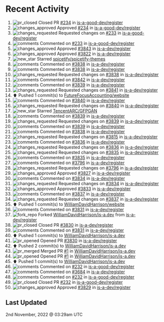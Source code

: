 # Recent Activity

<!--RECENT_ACTIVITY:start-->
1. ![pr_closed](https://cdn.jsdelivr.net/gh/Readme-Workflows/Readme-Icons@main/icons/octicons/PullRequestClosed.svg) Closed PR [#234](https://github.com/is-a-good-dev/register/pull/234) in [is-a-good-dev/register](https://github.com/is-a-good-dev/register)
2. ![changes_approved](https://cdn.jsdelivr.net/gh/Readme-Workflows/Readme-Icons@main/icons/octicons/ApprovedChanges.svg) Approved [#234](https://github.com/is-a-good-dev/register/pull/234#pullrequestreview-1164240590) in [is-a-good-dev/register](https://github.com/is-a-good-dev/register)
3. ![changes_requested](https://cdn.jsdelivr.net/gh/Readme-Workflows/Readme-Icons@main/icons/octicons/RequestedChanges.svg) Requested changes on [#233](https://github.com/is-a-good-dev/register/pull/233#pullrequestreview-1164235900) in [is-a-good-dev/register](https://github.com/is-a-good-dev/register)
4. ![comments](https://cdn.jsdelivr.net/gh/Readme-Workflows/Readme-Icons@main/icons/octicons/Comment.svg) Commented on [#233](https://github.com/is-a-good-dev/register/pull/233#discussion_r1011032944) in [is-a-good-dev/register](https://github.com/is-a-good-dev/register)
5. ![changes_approved](https://cdn.jsdelivr.net/gh/Readme-Workflows/Readme-Icons@main/icons/octicons/ApprovedChanges.svg) Approved [#3843](https://github.com/is-a-dev/register/pull/3843#pullrequestreview-1163058957) in [is-a-dev/register](https://github.com/is-a-dev/register)
6. ![changes_approved](https://cdn.jsdelivr.net/gh/Readme-Workflows/Readme-Icons@main/icons/octicons/ApprovedChanges.svg) Approved [#3822](https://github.com/is-a-dev/register/pull/3822#pullrequestreview-1163058176) in [is-a-dev/register](https://github.com/is-a-dev/register)
7. ![new_star](https://cdn.jsdelivr.net/gh/Readme-Workflows/Readme-Icons@main/icons/octicons/StarredRepositoryYellow.svg) Starred [spicetify/spicetify-themes](https://github.com/spicetify/spicetify-themes)
8. ![comments](https://cdn.jsdelivr.net/gh/Readme-Workflows/Readme-Icons@main/icons/octicons/Comment.svg) Commented on [#3838](https://github.com/is-a-dev/register/pull/3838#discussion_r1010195510) in [is-a-dev/register](https://github.com/is-a-dev/register)
9. ![comments](https://cdn.jsdelivr.net/gh/Readme-Workflows/Readme-Icons@main/icons/octicons/Comment.svg) Commented on [#3838](https://github.com/is-a-dev/register/pull/3838#discussion_r1010195194) in [is-a-dev/register](https://github.com/is-a-dev/register)
10. ![changes_requested](https://cdn.jsdelivr.net/gh/Readme-Workflows/Readme-Icons@main/icons/octicons/RequestedChanges.svg) Requested changes on [#3838](https://github.com/is-a-dev/register/pull/3838#pullrequestreview-1162987941) in [is-a-dev/register](https://github.com/is-a-dev/register)
11. ![comments](https://cdn.jsdelivr.net/gh/Readme-Workflows/Readme-Icons@main/icons/octicons/Comment.svg) Commented on [#3842](https://github.com/is-a-dev/register/pull/3842#discussion_r1010194783) in [is-a-dev/register](https://github.com/is-a-dev/register)
12. ![comments](https://cdn.jsdelivr.net/gh/Readme-Workflows/Readme-Icons@main/icons/octicons/Comment.svg) Commented on [#3839](https://github.com/is-a-dev/register/pull/3839#discussion_r1010194169) in [is-a-dev/register](https://github.com/is-a-dev/register)
13. ![changes_requested](https://cdn.jsdelivr.net/gh/Readme-Workflows/Readme-Icons@main/icons/octicons/RequestedChanges.svg) Requested changes on [#3841](https://github.com/is-a-dev/register/pull/3841#pullrequestreview-1162985998) in [is-a-dev/register](https://github.com/is-a-dev/register)
14. ⬆️ Pushed 1 commit(s) to [FutureFocusAccounting/website](https://github.com/FutureFocusAccounting/website)
15. ![comments](https://cdn.jsdelivr.net/gh/Readme-Workflows/Readme-Icons@main/icons/octicons/Comment.svg) Commented on [#3840](https://github.com/is-a-dev/register/pull/3840#discussion_r1010025045) in [is-a-dev/register](https://github.com/is-a-dev/register)
16. ![changes_requested](https://cdn.jsdelivr.net/gh/Readme-Workflows/Readme-Icons@main/icons/octicons/RequestedChanges.svg) Requested changes on [#3840](https://github.com/is-a-dev/register/pull/3840#pullrequestreview-1162766079) in [is-a-dev/register](https://github.com/is-a-dev/register)
17. ![new_star](https://cdn.jsdelivr.net/gh/Readme-Workflows/Readme-Icons@main/icons/octicons/StarredRepositoryYellow.svg) Starred [TencentARC/GFPGAN](https://github.com/TencentARC/GFPGAN)
18. ![comments](https://cdn.jsdelivr.net/gh/Readme-Workflows/Readme-Icons@main/icons/octicons/Comment.svg) Commented on [#3839](https://github.com/is-a-dev/register/pull/3839#discussion_r1010014974) in [is-a-dev/register](https://github.com/is-a-dev/register)
19. ![changes_requested](https://cdn.jsdelivr.net/gh/Readme-Workflows/Readme-Icons@main/icons/octicons/RequestedChanges.svg) Requested changes on [#3839](https://github.com/is-a-dev/register/pull/3839#pullrequestreview-1162753226) in [is-a-dev/register](https://github.com/is-a-dev/register)
20. ![comments](https://cdn.jsdelivr.net/gh/Readme-Workflows/Readme-Icons@main/icons/octicons/Comment.svg) Commented on [#3839](https://github.com/is-a-dev/register/pull/3839#discussion_r1009963808) in [is-a-dev/register](https://github.com/is-a-dev/register)
21. ![comments](https://cdn.jsdelivr.net/gh/Readme-Workflows/Readme-Icons@main/icons/octicons/Comment.svg) Commented on [#3838](https://github.com/is-a-dev/register/pull/3838#discussion_r1009922226) in [is-a-dev/register](https://github.com/is-a-dev/register)
22. ![changes_requested](https://cdn.jsdelivr.net/gh/Readme-Workflows/Readme-Icons@main/icons/octicons/RequestedChanges.svg) Requested changes on [#3815](https://github.com/is-a-dev/register/pull/3815#pullrequestreview-1162630516) in [is-a-dev/register](https://github.com/is-a-dev/register)
23. ![comments](https://cdn.jsdelivr.net/gh/Readme-Workflows/Readme-Icons@main/icons/octicons/Comment.svg) Commented on [#3836](https://github.com/is-a-dev/register/pull/3836#discussion_r1009921127) in [is-a-dev/register](https://github.com/is-a-dev/register)
24. ![changes_requested](https://cdn.jsdelivr.net/gh/Readme-Workflows/Readme-Icons@main/icons/octicons/RequestedChanges.svg) Requested changes on [#3836](https://github.com/is-a-dev/register/pull/3836#pullrequestreview-1162629290) in [is-a-dev/register](https://github.com/is-a-dev/register)
25. ![changes_requested](https://cdn.jsdelivr.net/gh/Readme-Workflows/Readme-Icons@main/icons/octicons/RequestedChanges.svg) Requested changes on [#3835](https://github.com/is-a-dev/register/pull/3835#pullrequestreview-1162628507) in [is-a-dev/register](https://github.com/is-a-dev/register)
26. ![comments](https://cdn.jsdelivr.net/gh/Readme-Workflows/Readme-Icons@main/icons/octicons/Comment.svg) Commented on [#3835](https://github.com/is-a-dev/register/pull/3835#discussion_r1009920217) in [is-a-dev/register](https://github.com/is-a-dev/register)
27. ![comments](https://cdn.jsdelivr.net/gh/Readme-Workflows/Readme-Icons@main/icons/octicons/Comment.svg) Commented on [#3796](https://github.com/is-a-dev/register/pull/3796#discussion_r1009919958) in [is-a-dev/register](https://github.com/is-a-dev/register)
28. ![changes_requested](https://cdn.jsdelivr.net/gh/Readme-Workflows/Readme-Icons@main/icons/octicons/RequestedChanges.svg) Requested changes on [#3796](https://github.com/is-a-dev/register/pull/3796#pullrequestreview-1162627719) in [is-a-dev/register](https://github.com/is-a-dev/register)
29. ![changes_approved](https://cdn.jsdelivr.net/gh/Readme-Workflows/Readme-Icons@main/icons/octicons/ApprovedChanges.svg) Approved [#3827](https://github.com/is-a-dev/register/pull/3827#pullrequestreview-1162626489) in [is-a-dev/register](https://github.com/is-a-dev/register)
30. ![comments](https://cdn.jsdelivr.net/gh/Readme-Workflows/Readme-Icons@main/icons/octicons/Comment.svg) Commented on [#3834](https://github.com/is-a-dev/register/pull/3834#discussion_r1009918829) in [is-a-dev/register](https://github.com/is-a-dev/register)
31. ![changes_requested](https://cdn.jsdelivr.net/gh/Readme-Workflows/Readme-Icons@main/icons/octicons/RequestedChanges.svg) Requested changes on [#3834](https://github.com/is-a-dev/register/pull/3834#pullrequestreview-1162626200) in [is-a-dev/register](https://github.com/is-a-dev/register)
32. ![changes_approved](https://cdn.jsdelivr.net/gh/Readme-Workflows/Readme-Icons@main/icons/octicons/ApprovedChanges.svg) Approved [#3833](https://github.com/is-a-dev/register/pull/3833#pullrequestreview-1162625926) in [is-a-dev/register](https://github.com/is-a-dev/register)
33. ![comments](https://cdn.jsdelivr.net/gh/Readme-Workflows/Readme-Icons@main/icons/octicons/Comment.svg) Commented on [#3837](https://github.com/is-a-dev/register/pull/3837#discussion_r1009918054) in [is-a-dev/register](https://github.com/is-a-dev/register)
34. ![changes_requested](https://cdn.jsdelivr.net/gh/Readme-Workflows/Readme-Icons@main/icons/octicons/RequestedChanges.svg) Requested changes on [#3837](https://github.com/is-a-dev/register/pull/3837#pullrequestreview-1162625165) in [is-a-dev/register](https://github.com/is-a-dev/register)
35. ⬆️ Pushed 1 commit(s) to [WilliamDavidHarrison/website](https://github.com/WilliamDavidHarrison/website)
36. ![comments](https://cdn.jsdelivr.net/gh/Readme-Workflows/Readme-Icons@main/icons/octicons/Comment.svg) Commented on [#3831](https://github.com/is-a-dev/register/pull/3831#issuecomment-1296806125) in [is-a-dev/register](https://github.com/is-a-dev/register)
37. ![fork_repo](https://cdn.jsdelivr.net/gh/Readme-Workflows/Readme-Icons@main/icons/octicons/ForkedRepository.svg) Forked [WilliamDavidHarrison/is-a.dev](https://github.com/WilliamDavidHarrison/is-a.dev) from [is-a-dev/register](https://github.com/is-a-dev/register)
38. ![pr_closed](https://cdn.jsdelivr.net/gh/Readme-Workflows/Readme-Icons@main/icons/octicons/PullRequestClosed.svg) Closed PR [#3830](https://github.com/is-a-dev/register/pull/3830) in [is-a-dev/register](https://github.com/is-a-dev/register)
39. ![comments](https://cdn.jsdelivr.net/gh/Readme-Workflows/Readme-Icons@main/icons/octicons/Comment.svg) Commented on [#3831](https://github.com/is-a-dev/register/pull/3831#issuecomment-1296542045) in [is-a-dev/register](https://github.com/is-a-dev/register)
40. ⬆️ Pushed 1 commit(s) to [WilliamDavidHarrison/is-a.dev](https://github.com/WilliamDavidHarrison/is-a.dev)
41. ![pr_opened](https://cdn.jsdelivr.net/gh/Readme-Workflows/Readme-Icons@main/icons/octicons/PullRequestOpened.svg) Opened PR [#3830](https://github.com/is-a-dev/register/pull/3830) in [is-a-dev/register](https://github.com/is-a-dev/register)
42. ⬆️ Pushed 2 commit(s) to [WilliamDavidHarrison/is-a.dev](https://github.com/WilliamDavidHarrison/is-a.dev)
43. ![pr_merged](https://cdn.jsdelivr.net/gh/Readme-Workflows/Readme-Icons@main/icons/octicons/PullRequestMerged.svg) Merged PR [#1](https://github.com/WilliamDavidHarrison/is-a.dev/pull/1) in [WilliamDavidHarrison/is-a.dev](https://github.com/WilliamDavidHarrison/is-a.dev)
44. ![pr_opened](https://cdn.jsdelivr.net/gh/Readme-Workflows/Readme-Icons@main/icons/octicons/PullRequestOpened.svg) Opened PR [#1](https://github.com/WilliamDavidHarrison/is-a.dev/pull/1) in [WilliamDavidHarrison/is-a.dev](https://github.com/WilliamDavidHarrison/is-a.dev)
45. ⬆️ Pushed 1 commit(s) to [WilliamDavidHarrison/is-a.dev](https://github.com/WilliamDavidHarrison/is-a.dev)
46. ![comments](https://cdn.jsdelivr.net/gh/Readme-Workflows/Readme-Icons@main/icons/octicons/Comment.svg) Commented on [#232](https://github.com/is-a-good-dev/register/pull/232#issuecomment-1296508930) in [is-a-good-dev/register](https://github.com/is-a-good-dev/register)
47. ![comments](https://cdn.jsdelivr.net/gh/Readme-Workflows/Readme-Icons@main/icons/octicons/Comment.svg) Commented on [#3684](https://github.com/is-a-dev/register/pull/3684#issuecomment-1296508494) in [is-a-dev/register](https://github.com/is-a-dev/register)
48. ![comments](https://cdn.jsdelivr.net/gh/Readme-Workflows/Readme-Icons@main/icons/octicons/Comment.svg) Commented on [#232](https://github.com/is-a-good-dev/register/pull/232#issuecomment-1296494421) in [is-a-good-dev/register](https://github.com/is-a-good-dev/register)
49. ![pr_closed](https://cdn.jsdelivr.net/gh/Readme-Workflows/Readme-Icons@main/icons/octicons/PullRequestClosed.svg) Closed PR [#232](https://github.com/is-a-good-dev/register/pull/232) in [is-a-good-dev/register](https://github.com/is-a-good-dev/register)
50. ![changes_approved](https://cdn.jsdelivr.net/gh/Readme-Workflows/Readme-Icons@main/icons/octicons/ApprovedChanges.svg) Approved [#3829](https://github.com/is-a-dev/register/pull/3829#pullrequestreview-1161237099) in [is-a-dev/register](https://github.com/is-a-dev/register)
<!--RECENT_ACTIVITY:end-->

## Last Updated
<!--RECENT_ACTIVITY:last_update-->
2nd November, 2022 @ 03:29am UTC
<!--RECENT_ACTIVITY:last_update_end-->
